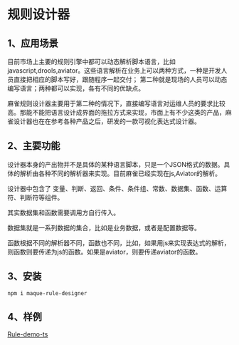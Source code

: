# 规则设计器

## 1、应用场景

目前市场上主要的规则引擎中都可以动态解析脚本语言，比如javascript,drools,aviator。这些语言解析在业务上可以两种方式，一种是开发人员直接把相应的脚本写好，跟随程序一起交付； 第二种就是现场的人员可以动态编写语言；两种都可以实现，各有不同的优缺点。



麻雀规则设计器主要用于第二种的情况下，直接编写语言对运维人员的要求比较高。那能不能把语言设计成界面的拖拉方式来实现，市面上有不少这类的产品，麻雀设计器也在在参考各种产品之后，研发的一款可视化表达式设计器。

## 2、主要功能

设计器本身的产出物并不是具体的某种语言脚本，只是一个JSON格式的数据。具体的解析由各种不同的解析器来实现。目前麻雀已经实现在js,Aviator的解析。

设计器中包含了 变量、判断、返回、条件、条件组、常数、数据集、函数、运算符、判断符等组件。

其实数据集和函数需要调用方自行传入。

数据集就是一系列数据的集合，比如是业务数据，或者是配置数据等。

函数根据不同的解析器不同，函数也不同，比如，如果用js来实现表达式的解析，则函数则要传递为js的函数。如果是aviator，则要传递aviator的函数。

## 3、安装

```shell
npm i maque-rule-designer
```

## 4、样例

[Rule-demo-ts](https://github.com/4color/maque-rule/tree/main/example/rule-demo-ts)